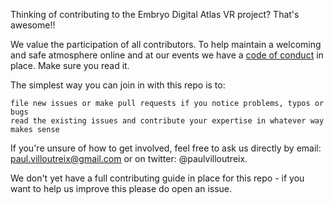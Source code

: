 Thinking of contributing to the Embryo Digital Atlas VR project? That's awesome!! 

We value the participation of all contributors. To help maintain a welcoming and safe atmosphere online and at our events we have a [code of conduct](CODE_OF_CONDUCT.md) in place. Make sure you read it.

The simplest way you can join in with this repo is to:

    file new issues or make pull requests if you notice problems, typos or bugs
    read the existing issues and contribute your expertise in whatever way makes sense

If you're unsure of how to get involved, feel free to ask us directly by email: paul.villoutreix@gmail.com or on twitter: @paulvilloutreix.

We don't yet have a full contributing guide in place for this repo - if you want to help us improve this please do open an issue.
